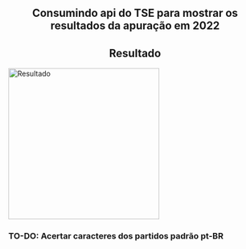 
<h2 align="center"> Consumindo api do TSE para mostrar os resultados da apuração em 2022 </h2>  


<h2 align="center"> Resultado </h2>  

<p>
      <img  src="https://user-images.githubusercontent.com/73318684/193703936-9e8f34fc-9081-4a52-a3d8-76e6f42bc87c.png" width="300" alt="Resultado"/>
</p>  

<h3>  TO-DO: Acertar caracteres dos partidos padrão pt-BR </h3>  



  
